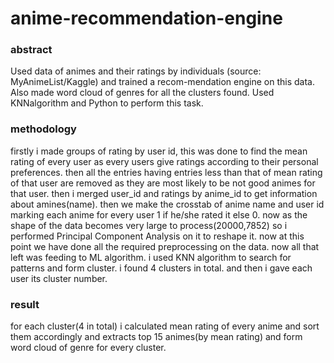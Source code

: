 # anime-recommendation-engine

### abstract
Used data of animes and their ratings by individuals (source: MyAnimeList/Kaggle) and trained a recom-mendation engine on this data. Also made word cloud of genres for all the clusters found. Used KNNalgorithm and Python to perform this task.

### methodology
firstly i made groups of rating by user id, this was done to find the mean rating of every user as every users give ratings according to their personal preferences. then all the entries having entries less than that of mean rating of that user are removed as they are most likely to be not good animes for that user. 
then i merged user_id and ratings by anime_id to get information about amines(name). then we make the crosstab of anime name and user id marking each anime for every user 1 if he/she rated it else 0.
now as the shape of the data becomes very large to process(20000,7852) so i performed Principal Component Analysis on it to reshape it.
now at this point we have done all the required preprocessing on the data. now all that left was feeding to ML algorithm.
i used KNN algorithm to search for patterns and form cluster. i found 4 clusters in total. and then i gave each user its cluster number.

### result
for each cluster(4 in total) i calculated mean rating of every anime and sort them accordingly and extracts top 15 animes(by mean rating) and form word cloud of genre for every cluster.

